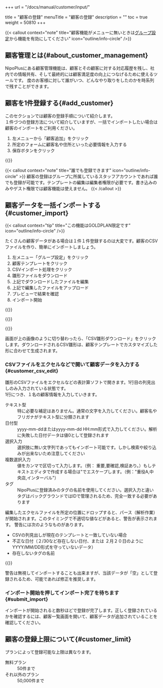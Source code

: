 +++
url = "/docs/manual/customer/input/"

title = "顧客の登録"
menuTitle = "顧客の登録"
description = ""
toc = true
weight = 50810
+++

{{< callout context="note" title="顧客機能がメニューに無いときは[グループ設定](/docs/setup/setting-group/#optionalFunction)から機能を有効にしてください" icon="outline/info-circle" />}}

## 顧客管理とは{#about_customer_management}

NipoPlusにある顧客管理機能は、顧客とその顧客に対する対応履歴を残し、社内での情報共有、そして最終的には顧客満足度の向上につなげるために使えるツールです。
度のお客様に対して誰がいつ、どんなやり取りをしたのかを時系列で残すことができます。

## 顧客を1件登録する{#add_customer}

このセクションでは顧客の登録手順について紹介します。  
１件づつの登録方法について紹介していますが、一括でインポートしたい場合は顧客のインポートをご利用ください。

1. 左メニューから「顧客追加」をクリック
2. 所定のフォームに顧客名や住所といった必要情報を入力する
3. 保存ボタンをクリック

{{<icatch filename="img/customerInput" msg="顧客登録画面イメージ。フォームはカスタマイズ可能です"  alice="here"  marginLess="true">}}

{{< callout context="note" title="誰でも登録できます" icon="outline/info-circle" >}}
顧客の登録はグループに所属しているスタッフアカウントであれば誰でも登録が可能です。テンプレートの編集は編集者権限が必要です。書き込みのみやゲスト権限では顧客機能は使えません。
{{< /callout >}}

## 顧客データを一括インポートする{#customer_import}

{{< callout context="tip" title="この機能はGOLDPLAN限定です" icon="outline/info-circle" />}}

たくさんの顧客データがある場合は１件１件登録するのは大変です。顧客のCSVファイルを作り、簡単にインポートしましょう。

1. 左メニュー「グループ設定」をクリック
2. 顧客テンプレートをクリック
3. CSVインポート処理をクリック
4. 雛形ファイルをダウンロード
5. 上記でダウンロードしたファイルを編集
6. 上記で編集したファイルをアップロード
7. プレビューで結果を確認
8. インポート開始

{{<iTablet filename="img/customerImport" msg="既存のデータはインポートでサクッと登録しよう"  alice="ok"  marginLess="true">}}

{{<nextArrow>}}

{{<iTablet filename="img/customerCSV" msg="ここからCSVファイルをダウンロードしてアップロードするよ"  alice="ok"  marginLess="true">}}

画面が上の画像のように切り替わったら、「CSV雛形ダウンロード」をクリックします。ダウンロードされるCSV雛形は、顧客テンプレートでカスタマイズした形に合わせて生成されます。

### CSVファイルをエクセルなどで開いて顧客データを入力する{#customer_csv_edit}

雛形のCSVファイルをエクセルなどの表計算ソフトで開きます。1行目の列見出しのみ入力されている状態です。  
1行につき、１名の顧客情報を入力していきます。

<dl class="basic">
<dt>テキスト型</dt>
<dd>特に必要な補足はありません。通常の文字を入力してください。顧客名やフリガナがテキスト型に分類されます</dd>
<dt>日付型</dt>
<dd>yyyy-mm-ddまたはyyyy-mm-dd HH:mm形式で入力してください。解析に失敗した日付データは値0として登録されます</dd>
<dt>選択入力</dt>
<dd>選択肢に無い文字列であってもインポート可能です。しかし検索や絞り込みが出来ないため注意してください</dd>
<dt>複数選択入力</dt>
<dd>値をカンマで区切って入力します。（例： 重要,要確認,検証あり。）もしテキストエディタで作成する場合は"でエスケープします。（例："重役A,中央店,インターバル"） </dd>
<dt>タグ</dt>
<dd>NipoPlusに登録済みのタグの名前を使用してください。選択入力と違いタグはバックグラウンドではIDで管理されるため、完全一致する必要があります</dd>
</dl>

編集したエクセルファイルを所定の位置にドロップすると、パース（解析作業）が開始されます。このタイミングで不適切な値などがあると、警告が表示されます。
警告には次のようなものがあります。

- CSVの列見出しが現在のテンプレートと一致していない場合
- 不正な日付（２/30など存在しない日付、または ２月２０日のようにYYYY/MM/DD形式を守っていないデータ）
- 存在しないタグの名前

{{<iTablet filename="img/customerCSVUpload" msg="編集した顧客CSVをUploadするよ"  alice="ok"  marginLess="true">}}

警告は無視してインポートすることも出来ますが、当該データが「空」として登録されるため、可能であれば修正を推奨します。

### インポート開始を押してインポート完了を待ちます{#submit_import}

インポートが開始されると数秒ほどで登録が完了します。正しく登録されているかを確認するには、顧客一覧画面を開いて、顧客データが追加されていることを確認してください。

## 顧客の登録上限について{#customer_limit}

プランによって登録可能な上限は異なります。

<dl class="basic">
<dt>無料プラン</dt>
<dd>50件まで</dd>
<dt>それ以外のプラン</dt>
<dd>50,000件まで</dd>
</dl>
